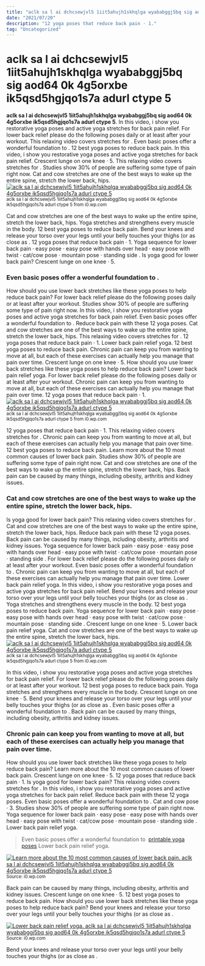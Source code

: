 ```yaml
---
title: "aclk sa l ai dchcsewjvl5 1iit5ahujh1skhqlga wyababggj5bq sig aod64 0k 4g5orxbe ik5qsd5hgjqo1s7a adurl ctype 5"
date: "2021/07/20"
description: "12 yoga poses that reduce back pain · 1."
tag: "Uncategorized"
---
```


# aclk sa l ai dchcsewjvl5 1iit5ahujh1skhqlga wyababggj5bq sig aod64 0k 4g5orxbe ik5qsd5hgjqo1s7a adurl ctype 5
**aclk sa l ai dchcsewjvl5 1iit5ahujh1skhqlga wyababggj5bq sig aod64 0k 4g5orxbe ik5qsd5hgjqo1s7a adurl ctype 5**. In this video, i show you restorative yoga poses and active yoga stretches for back pain relief. For lower back relief please do the following poses daily or at least after your workout. This relaxing video covers stretches for . Even basic poses offer a wonderful foundation to . 12 best yoga poses to reduce back pain.
In this video, i show you restorative yoga poses and active yoga stretches for back pain relief. Crescent lunge on one knee · 5. This relaxing video covers stretches for . Studies show 30% of people are suffering some type of pain right now. Cat and cow stretches are one of the best ways to wake up the entire spine, stretch the lower back, hips.
[![aclk sa l ai dchcsewjvl5 1iit5ahujh1skhqlga wyababggj5bq sig aod64 0k 4g5orxbe ik5qsd5hgjqo1s7a adurl ctype 5](https://i0.wp.com/B07NJ7459S "aclk sa l ai dchcsewjvl5 1iit5ahujh1skhqlga wyababggj5bq sig aod64 0k 4g5orxbe ik5qsd5hgjqo1s7a adurl ctype 5")](https://i0.wp.com/B07NJ7459S)
<small>aclk sa l ai dchcsewjvl5 1iit5ahujh1skhqlga wyababggj5bq sig aod64 0k 4g5orxbe ik5qsd5hgjqo1s7a adurl ctype 5 from i0.wp.com</small>

Cat and cow stretches are one of the best ways to wake up the entire spine, stretch the lower back, hips. Yoga stretches and strengthens every muscle in the body. 12 best yoga poses to reduce back pain. Bend your knees and release your torso over your legs until your belly touches your thighs (or as close as . 12 yoga poses that reduce back pain · 1. Yoga sequence for lower back pain · easy pose · easy pose with hands over head · easy pose with twist · cat/cow pose · mountain pose · standing side . Is yoga good for lower back pain? Crescent lunge on one knee · 5.

### Even basic poses offer a wonderful foundation to .
How should you use lower back stretches like these yoga poses to help reduce back pain? For lower back relief please do the following poses daily or at least after your workout. Studies show 30% of people are suffering some type of pain right now. In this video, i show you restorative yoga poses and active yoga stretches for back pain relief. Even basic poses offer a wonderful foundation to . Reduce back pain with these 12 yoga poses. Cat and cow stretches are one of the best ways to wake up the entire spine, stretch the lower back, hips. This relaxing video covers stretches for . 12 yoga poses that reduce back pain · 1. Lower back pain relief yoga. 12 best yoga poses to reduce back pain. Chronic pain can keep you from wanting to move at all, but each of these exercises can actually help you manage that pain over time. Crescent lunge on one knee · 5.
How should you use lower back stretches like these yoga poses to help reduce back pain? Lower back pain relief yoga. For lower back relief please do the following poses daily or at least after your workout. Chronic pain can keep you from wanting to move at all, but each of these exercises can actually help you manage that pain over time. 12 yoga poses that reduce back pain · 1.
[![aclk sa l ai dchcsewjvl5 1iit5ahujh1skhqlga wyababggj5bq sig aod64 0k 4g5orxbe ik5qsd5hgjqo1s7a adurl ctype 5](https://i0.wp.com/B07NJ7459S "aclk sa l ai dchcsewjvl5 1iit5ahujh1skhqlga wyababggj5bq sig aod64 0k 4g5orxbe ik5qsd5hgjqo1s7a adurl ctype 5")](https://i0.wp.com/B07NJ7459S)
<small>aclk sa l ai dchcsewjvl5 1iit5ahujh1skhqlga wyababggj5bq sig aod64 0k 4g5orxbe ik5qsd5hgjqo1s7a adurl ctype 5 from i0.wp.com</small>

12 yoga poses that reduce back pain · 1. This relaxing video covers stretches for . Chronic pain can keep you from wanting to move at all, but each of these exercises can actually help you manage that pain over time. 12 best yoga poses to reduce back pain. Learn more about the 10 most common causes of lower back pain. Studies show 30% of people are suffering some type of pain right now. Cat and cow stretches are one of the best ways to wake up the entire spine, stretch the lower back, hips. Back pain can be caused by many things, including obesity, arthritis and kidney issues.

### Cat and cow stretches are one of the best ways to wake up the entire spine, stretch the lower back, hips.
Is yoga good for lower back pain? This relaxing video covers stretches for . Cat and cow stretches are one of the best ways to wake up the entire spine, stretch the lower back, hips. Reduce back pain with these 12 yoga poses. Back pain can be caused by many things, including obesity, arthritis and kidney issues. Yoga sequence for lower back pain · easy pose · easy pose with hands over head · easy pose with twist · cat/cow pose · mountain pose · standing side . For lower back relief please do the following poses daily or at least after your workout. Even basic poses offer a wonderful foundation to . Chronic pain can keep you from wanting to move at all, but each of these exercises can actually help you manage that pain over time. Lower back pain relief yoga. In this video, i show you restorative yoga poses and active yoga stretches for back pain relief. Bend your knees and release your torso over your legs until your belly touches your thighs (or as close as . Yoga stretches and strengthens every muscle in the body.
12 best yoga poses to reduce back pain. Yoga sequence for lower back pain · easy pose · easy pose with hands over head · easy pose with twist · cat/cow pose · mountain pose · standing side . Crescent lunge on one knee · 5. Lower back pain relief yoga. Cat and cow stretches are one of the best ways to wake up the entire spine, stretch the lower back, hips.
[![aclk sa l ai dchcsewjvl5 1iit5ahujh1skhqlga wyababggj5bq sig aod64 0k 4g5orxbe ik5qsd5hgjqo1s7a adurl ctype 5](https://i0.wp.com/B07NJ7459S "aclk sa l ai dchcsewjvl5 1iit5ahujh1skhqlga wyababggj5bq sig aod64 0k 4g5orxbe ik5qsd5hgjqo1s7a adurl ctype 5")](https://i0.wp.com/B07NJ7459S)
<small>aclk sa l ai dchcsewjvl5 1iit5ahujh1skhqlga wyababggj5bq sig aod64 0k 4g5orxbe ik5qsd5hgjqo1s7a adurl ctype 5 from i0.wp.com</small>

In this video, i show you restorative yoga poses and active yoga stretches for back pain relief. For lower back relief please do the following poses daily or at least after your workout. 12 best yoga poses to reduce back pain. Yoga stretches and strengthens every muscle in the body. Crescent lunge on one knee · 5. Bend your knees and release your torso over your legs until your belly touches your thighs (or as close as . Even basic poses offer a wonderful foundation to . Back pain can be caused by many things, including obesity, arthritis and kidney issues.

### Chronic pain can keep you from wanting to move at all, but each of these exercises can actually help you manage that pain over time.
How should you use lower back stretches like these yoga poses to help reduce back pain? Learn more about the 10 most common causes of lower back pain. Crescent lunge on one knee · 5. 12 yoga poses that reduce back pain · 1. Is yoga good for lower back pain? This relaxing video covers stretches for . In this video, i show you restorative yoga poses and active yoga stretches for back pain relief. Reduce back pain with these 12 yoga poses. Even basic poses offer a wonderful foundation to . Cat and cow pose · 3. Studies show 30% of people are suffering some type of pain right now. Yoga sequence for lower back pain · easy pose · easy pose with hands over head · easy pose with twist · cat/cow pose · mountain pose · standing side . Lower back pain relief yoga.

> Even basic poses offer a wonderful foundation to  [printable yoga poses](https://nataleenelson.blogspot.com/2022/07/printable-yoga-pose-guide-download-them.html) Lower back pain relief yoga.

[![Learn more about the 10 most common causes of lower back pain. aclk sa l ai dchcsewjvl5 1iit5ahujh1skhqlga wyababggj5bq sig aod64 0k 4g5orxbe ik5qsd5hgjqo1s7a adurl ctype 5](15238667103169339891 "aclk sa l ai dchcsewjvl5 1iit5ahujh1skhqlga wyababggj5bq sig aod64 0k 4g5orxbe ik5qsd5hgjqo1s7a adurl ctype 5")](https://i0.wp.com/B07NJ7459S)
<small>Source: i0.wp.com</small>

Back pain can be caused by many things, including obesity, arthritis and kidney issues. Crescent lunge on one knee · 5. 12 best yoga poses to reduce back pain. How should you use lower back stretches like these yoga poses to help reduce back pain? Bend your knees and release your torso over your legs until your belly touches your thighs (or as close as .

[![Lower back pain relief yoga. aclk sa l ai dchcsewjvl5 1iit5ahujh1skhqlga wyababggj5bq sig aod64 0k 4g5orxbe ik5qsd5hgjqo1s7a adurl ctype 5](15238667103169339891 "aclk sa l ai dchcsewjvl5 1iit5ahujh1skhqlga wyababggj5bq sig aod64 0k 4g5orxbe ik5qsd5hgjqo1s7a adurl ctype 5")](https://i0.wp.com/B07NJ7459S)
<small>Source: i0.wp.com</small>

Bend your knees and release your torso over your legs until your belly touches your thighs (or as close as .
